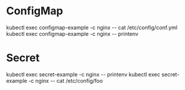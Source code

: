 # ConfigMap
kubectl exec configmap-example -c nginx -- cat /etc/config/conf.yml
kubectl exec configmap-example -c nginx -- printenv

# Secret
kubectl exec secret-example -c nginx -- printenv
kubectl exec secret-example -c nginx -- cat /etc/config/foo